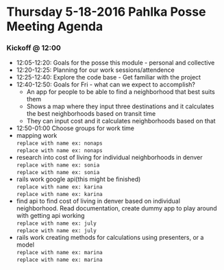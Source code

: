 # Thursday 5-18-2016 Pahlka Posse Meeting Agenda

### Kickoff @ 12:00

 * 12:05-12:20:  Goals for the posse this module - personal and collective
 * 12:20-12:25:  Planning for our work sessions/attendence
 * 12:25-12:40:  Explore the code base - Get familiar with the project
 * 12:40-12:50:  Goals for Fri - what can we expect to accomplish?
   * An app for people to be able to find a neighborhood that best suits them
   * Shows a map where they input three destinations and it calculates the best neighborhoods based on transit time
   * They can input cost and it calculates neighborhoods based on that
* 12:50-01:00    Choose groups for work time
 * mapping work  
  `replace with name ex: nonaps`  
  `replace with name ex: nonaps`  
 * research into cost of living for individual neighborhoods in denver  
  `replace with name ex: sonia`  
  `replace with name ex: sonia`  
 * rails work google api(this might be finished)  
  `replace with name ex: karina`  
  `replace with name ex: karina`  
 * find api to find cost of living in denver based on individual neighborhood. Read documentation, create dummy app to play    around with getting api working  
  `replace with name ex: july`  
  `replace with name ex: july`  
 * rails work creating methods for calculations using presenters, or a model  
  `replace with name ex: marina`  
  `replace with name ex: marina`  
